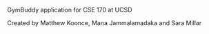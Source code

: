 GymBuddy application for CSE 170 at UCSD

Created by Matthew Koonce, Mana Jammalamadaka and Sara Millar

